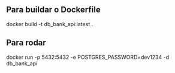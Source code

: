 ## Para buildar o Dockerfile
docker build -t db_bank_api:latest .

## Para rodar
docker run -p 5432:5432 -e POSTGRES_PASSWORD=dev1234 -d db_bank_api